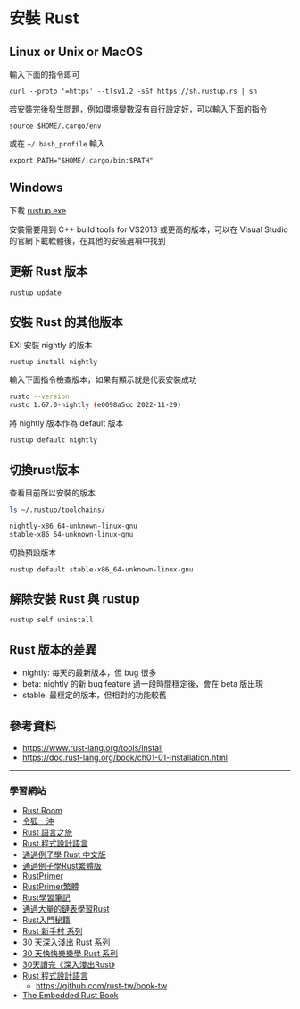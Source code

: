 # 安裝 Rust

## Linux or Unix or MacOS

輸入下面的指令即可

```
curl --proto '=https' --tlsv1.2 -sSf https://sh.rustup.rs | sh
```

若安裝完後發生問題，例如環境變數沒有自行設定好，可以輸入下面的指令

```
source $HOME/.cargo/env
```

或在 `~/.bash_profile` 輸入

```
export PATH="$HOME/.cargo/bin:$PATH"
```

## Windows

下載 [rustup.exe](https://win.rustup.rs/)

安裝需要用到 C++ build tools for VS2013 或更高的版本，可以在 Visual Studio 的官網下載軟體後，在其他的安裝選項中找到

## 更新 Rust 版本

```
rustup update
```

## 安裝 Rust 的其他版本

EX: 安裝 nightly 的版本

```
rustup install nightly
```

輸入下面指令檢查版本，如果有顯示就是代表安裝成功

```bash
rustc --version
rustc 1.67.0-nightly (e0098a5cc 2022-11-29)
```

將 nightly 版本作為 default 版本

```
rustup default nightly
```

## 切換rust版本

查看目前所以安裝的版本

```bash
ls ~/.rustup/toolchains/

nightly-x86_64-unknown-linux-gnu  
stable-x86_64-unknown-linux-gnu
```

切換預設版本

`rustup default stable-x86_64-unknown-linux-gnu`

## 解除安裝 Rust 與 rustup

```
rustup self uninstall
```

## Rust 版本的差異

- nightly: 每天的最新版本，但 bug 很多
- beta: nightly 的新 bug feature 過一段時間穩定後，會在 beta 版出現
- stable: 最穩定的版本，但相對的功能較舊

## 參考資料

- https://www.rust-lang.org/tools/install
- https://doc.rust-lang.org/book/ch01-01-installation.html

---

### 學習網站

- [Rust Room](https://github.com/rust-boom/rust-boom)
- [令狐一沖](https://github.com/anonymousGiga/learn_rust/)
- [Rust 語言之旅](https://shihyu.github.io/my_tour_of_rust/TOC_zh-tw.html)
- [Rust 程式設計語言](https://rust-lang.tw/book-tw/#rust-程式設計語言)
- [通過例子學 Rust 中文版](https://rustwiki.org/zh-CN/rust-by-example/)
- [通過例子學Rust繁體版](https://shihyu.github.io/rust_by_example)
- [RustPrimer](https://rustcc.gitbooks.io/rustprimer/content/)
- [RustPrimer繁體](https://shihyu.github.io/RustPrimerBook/)
- [Rust學習筆記](https://skyao.io/learning-rust/)
- [通過大量的鏈表學習Rust](https://weathfold.gitbooks.io/rust-too-many-lists-zhcn/content/)
- [Rust入門秘籍](https://shihyu.github.io/rust_hacks/)
- [Rust 新手村 系列](https://ithelp.ithome.com.tw/users/20129675/ironman/4260?page=1)
- [30 天深入淺出 Rust 系列](https://ithelp.ithome.com.tw/users/20111802/ironman/1742)
- [30 天快快樂樂學 Rust 系列](https://ithelp.ithome.com.tw/users/20120293/ironman/5180)
- [30天讀完《深入淺出Rust》](https://www.zhihu.com/column/c_1566579693834489856)
- [Rust 程式設計語言](https://rust-lang.tw/book-tw/title-page.html#rust-程式設計語言)
  - https://github.com/rust-tw/book-tw
- [The Embedded Rust Book](https://shihyu.github.io/rust-embedded/)

